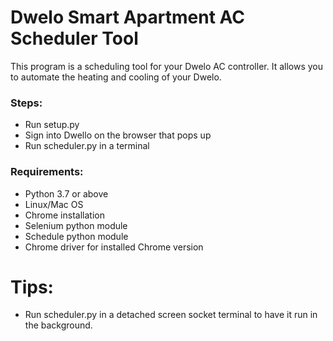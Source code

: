 # Dwelo Smart Apartment AC Scheduler Tool

This program is a scheduling tool for your Dwelo AC controller. It allows you to automate the heating and cooling of your Dwelo. 

### Steps: 
- Run setup.py
- Sign into Dwello on the browser that pops up
- Run scheduler.py in a terminal

### Requirements:
- Python 3.7 or above
- Linux/Mac OS
- Chrome installation
- Selenium python module
- Schedule python module
- Chrome driver for installed Chrome version

# Tips:
- Run scheduler.py in a detached screen socket terminal to have it run in the background.

